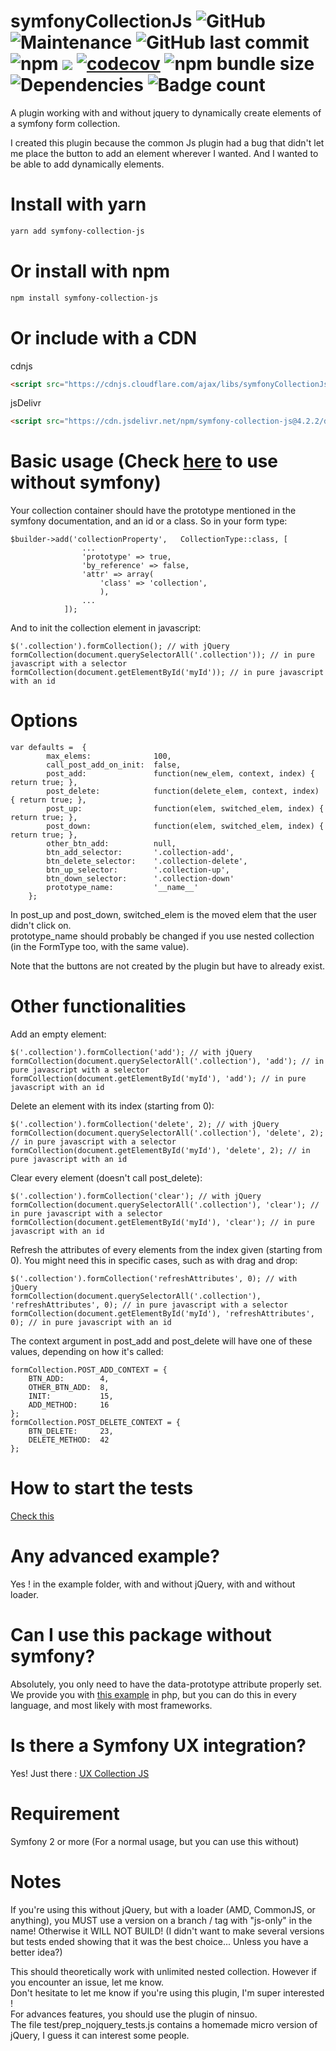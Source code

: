 # symfonyCollectionJs ![GitHub](https://img.shields.io/github/license/ruano-a/symfonyCollectionJs) ![Maintenance](https://img.shields.io/maintenance/yes/2022) ![GitHub last commit](https://img.shields.io/github/last-commit/ruano-a/symfonyCollectionJs) ![npm](https://img.shields.io/npm/dm/symfony-collection-js?label=npm%20downloads) [![](https://data.jsdelivr.com/v1/package/npm/symfony-collection-js/badge)](https://www.jsdelivr.com/package/npm/symfony-collection-js) [![codecov](https://codecov.io/gh/ruano-a/symfonyCollectionJs/branch/master/graph/badge.svg?token=Z93Y3NTP1Q)](https://codecov.io/gh/ruano-a/symfonyCollectionJs) ![npm bundle size](https://img.shields.io/bundlephobia/min/symfony-collection-js) ![Dependencies](https://badgen.net/bundlephobia/dependency-count/symfony-collection-js) ![Badge count](https://img.shields.io/badge/badge%20count-enough%20%3C3-blue)
A plugin working with and without jquery to dynamically create elements of a symfony form collection.

I created this plugin because the common Js plugin had a bug that didn't let me place the button to add an element wherever I wanted.  And I wanted to be able to add dynamically elements.

# Install with yarn
```sh
yarn add symfony-collection-js
```

# Or install with npm
```sh
npm install symfony-collection-js
```

# Or include with a CDN
cdnjs
```html
<script src="https://cdnjs.cloudflare.com/ajax/libs/symfonyCollectionJs/4.2.2/symfonyCollectionJs.min.js" integrity="sha512-qpIx6aHqQROnCNHHFS+Iy/XwPltKFouhUaCkmV6ezBx9BDn0hEKNZ/MOxiDbh/DV+YO5y213L+3Yy3ELuS1pFw==" crossorigin="anonymous" referrerpolicy="no-referrer"></script>
```
jsDelivr
```html
<script src="https://cdn.jsdelivr.net/npm/symfony-collection-js@4.2.2/dist/symfonyCollectionJs.min.js" integrity="sha256-IO7KKu1yWhFkJucWVZN8Ot19gTXqOqbPF0AawG0IbPQ=" crossorigin="anonymous"></script>
```

# Basic usage (Check [here](#can-i-use-this-package-without-symfony) to use without symfony)

Your collection container should have the prototype mentioned in the symfony documentation, and an id or a class. So in your form type:
~~~~
$builder->add('collectionProperty',   CollectionType::class, [
                ...
                'prototype' => true,
                'by_reference' => false,
                'attr' => array(
                    'class' => 'collection',
                    ),
                ...
            ]);
~~~~

And to init the collection element in javascript:
~~~~
$('.collection').formCollection(); // with jQuery
formCollection(document.querySelectorAll('.collection')); // in pure javascript with a selector
formCollection(document.getElementById('myId')); // in pure javascript with an id
~~~~

# Options 
~~~~
var defaults =  {
        max_elems:              100,
        call_post_add_on_init:  false,
        post_add:               function(new_elem, context, index) { return true; },
        post_delete:            function(delete_elem, context, index) { return true; },
        post_up:                function(elem, switched_elem, index) { return true; },
        post_down:              function(elem, switched_elem, index) { return true; },
        other_btn_add:          null,
        btn_add_selector:       '.collection-add',
        btn_delete_selector:    '.collection-delete',
        btn_up_selector:        '.collection-up',
        btn_down_selector:      '.collection-down'
        prototype_name:         '__name__'
    };
~~~~
In post_up and post_down, switched_elem is the moved elem that the user didn't click on.  
prototype_name should probably be changed if you use nested collection (in the FormType too, with the same value).

Note that the buttons are not created by the plugin but have to already exist.

# Other functionalities

Add an empty element:
~~~~
$('.collection').formCollection('add'); // with jQuery
formCollection(document.querySelectorAll('.collection'), 'add'); // in pure javascript with a selector
formCollection(document.getElementById('myId'), 'add'); // in pure javascript with an id
~~~~

Delete an element with its index (starting from 0):
~~~~
$('.collection').formCollection('delete', 2); // with jQuery
formCollection(document.querySelectorAll('.collection'), 'delete', 2); // in pure javascript with a selector
formCollection(document.getElementById('myId'), 'delete', 2); // in pure javascript with an id
~~~~

Clear every element (doesn't call post_delete):
~~~~
$('.collection').formCollection('clear'); // with jQuery
formCollection(document.querySelectorAll('.collection'), 'clear'); // in pure javascript with a selector
formCollection(document.getElementById('myId'), 'clear'); // in pure javascript with an id
~~~~

Refresh the attributes of every elements from the index given (starting from 0). You might need this in specific cases, such as with drag and drop:
~~~~
$('.collection').formCollection('refreshAttributes', 0); // with jQuery
formCollection(document.querySelectorAll('.collection'), 'refreshAttributes', 0); // in pure javascript with a selector
formCollection(document.getElementById('myId'), 'refreshAttributes', 0); // in pure javascript with an id
~~~~

The context argument in post_add and post_delete will have one of these values, depending on how it's called:
~~~~
formCollection.POST_ADD_CONTEXT = {
    BTN_ADD:        4,
    OTHER_BTN_ADD:  8,
    INIT:           15,
    ADD_METHOD:     16
};
formCollection.POST_DELETE_CONTEXT = {
    BTN_DELETE:     23,
    DELETE_METHOD:  42
};
~~~~

# How to start the tests

[Check this](./test/README.md)

# Any advanced example?

Yes ! in the example folder, with and without jQuery, with and without loader.

# Can I use this package without symfony?

Absolutely, you only need to have the data-prototype attribute properly set.
We provide you with [this example](./example/simple_collection_example_without_symfony.php) in php, but you can do this in every language, and most likely with most frameworks.

# Is there a Symfony UX integration?

Yes! Just there : [UX Collection JS](https://github.com/tienvx/ux-collection-js)

# Requirement

Symfony 2 or more (For a normal usage, but you can use this without)

# Notes
If you're using this without jQuery, but with a loader (AMD, CommonJS, or anything), you MUST use a version on a branch / tag with "js-only" in the name! Otherwise it WILL NOT BUILD! (I didn't want to make several versions but tests ended showing that it was the best choice... Unless you have a better idea?)

This should theoretically work with unlimited nested collection. However if you encounter an issue, let me know.  
Don't hesitate to let me know if you're using this plugin, I'm super interested !  
For advances features, you should use the plugin of ninsuo.  
The file test/prep_nojquery_tests.js contains a homemade micro version of jQuery, I guess it can interest some people.
